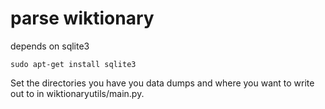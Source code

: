 # parse wiktionary

depends on sqlite3

```shell script
sudo apt-get install sqlite3
```

Set the directories you have you data dumps and where you want to write out to in wiktionaryutils/main.py.



